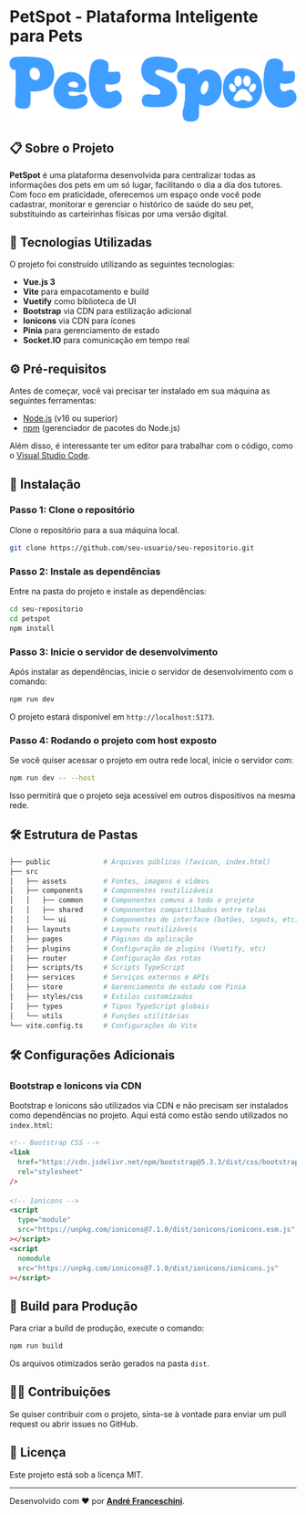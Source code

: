 # PetSpot - Plataforma Inteligente para Pets

![PetSpot Logo](./petspot/src/assets/images/PetSpot-PNG.png)

## 📋 Sobre o Projeto

**PetSpot** é uma plataforma desenvolvida para centralizar todas as informações dos pets em um só lugar, facilitando o dia a dia dos tutores. Com foco em praticidade, oferecemos um espaço onde você pode cadastrar, monitorar e gerenciar o histórico de saúde do seu pet, substituindo as carteirinhas físicas por uma versão digital.

## 🚀 Tecnologias Utilizadas

O projeto foi construído utilizando as seguintes tecnologias:

- **Vue.js 3**
- **Vite** para empacotamento e build
- **Vuetify** como biblioteca de UI
- **Bootstrap** via CDN para estilização adicional
- **Ionicons** via CDN para ícones
- **Pinia** para gerenciamento de estado
- **Socket.IO** para comunicação em tempo real

## ⚙️ Pré-requisitos

Antes de começar, você vai precisar ter instalado em sua máquina as seguintes ferramentas:

- [Node.js](https://nodejs.org/en/) (v16 ou superior)
- [npm](https://www.npmjs.com/) (gerenciador de pacotes do Node.js)

Além disso, é interessante ter um editor para trabalhar com o código, como o [Visual Studio Code](https://code.visualstudio.com/).

## 🔧 Instalação

### Passo 1: Clone o repositório

Clone o repositório para a sua máquina local.

```bash
git clone https://github.com/seu-usuario/seu-repositorio.git
```

### Passo 2: Instale as dependências

Entre na pasta do projeto e instale as dependências:

```bash
cd seu-repositorio
cd petspot
npm install
```

### Passo 3: Inicie o servidor de desenvolvimento

Após instalar as dependências, inicie o servidor de desenvolvimento com o comando:

```bash
npm run dev
```

O projeto estará disponível em `http://localhost:5173`.

### Passo 4: Rodando o projeto com host exposto

Se você quiser acessar o projeto em outra rede local, inicie o servidor com:

```bash
npm run dev -- --host
```

Isso permitirá que o projeto seja acessível em outros dispositivos na mesma rede.

## 🛠 Estrutura de Pastas

```bash
├── public             # Arquivos públicos (favicon, index.html)
├── src
│   ├── assets         # Fontes, imagens e vídeos
│   ├── components     # Componentes reutilizáveis
│   │   ├── common     # Componentes comuns a todo o projeto
│   │   ├── shared     # Componentes compartilhados entre telas
│   │   └── ui         # Componentes de interface (botões, inputs, etc)
│   ├── layouts        # Layouts reutilizáveis
│   ├── pages          # Páginas da aplicação
│   ├── plugins        # Configuração de plugins (Vuetify, etc)
│   ├── router         # Configuração das rotas
│   ├── scripts/ts     # Scripts TypeScript
│   ├── services       # Serviços externos e APIs
│   ├── store          # Gerenciamento de estado com Pinia
│   ├── styles/css     # Estilos customizados
│   ├── types          # Tipos TypeScript globais
│   └── utils          # Funções utilitárias
└── vite.config.ts     # Configurações do Vite
```

## 🛠 Configurações Adicionais

### Bootstrap e Ionicons via CDN

Bootstrap e Ionicons são utilizados via CDN e não precisam ser instalados como dependências no projeto. Aqui está como estão sendo utilizados no `index.html`:

```html
<!-- Bootstrap CSS -->
<link
  href="https://cdn.jsdelivr.net/npm/bootstrap@5.3.3/dist/css/bootstrap.min.css"
  rel="stylesheet"
/>

<!-- Ionicons -->
<script
  type="module"
  src="https://unpkg.com/ionicons@7.1.0/dist/ionicons/ionicons.esm.js"
></script>
<script
  nomodule
  src="https://unpkg.com/ionicons@7.1.0/dist/ionicons/ionicons.js"
></script>
```

## 🔄 Build para Produção

Para criar a build de produção, execute o comando:

```bash
npm run build
```

Os arquivos otimizados serão gerados na pasta `dist`.

## 👨‍💻 Contribuições

Se quiser contribuir com o projeto, sinta-se à vontade para enviar um pull request ou abrir issues no GitHub.

## 📄 Licença

Este projeto está sob a licença MIT.

---

Desenvolvido com ❤️ por **[André Franceschini](https://github.com/franceschinii)**.
```
